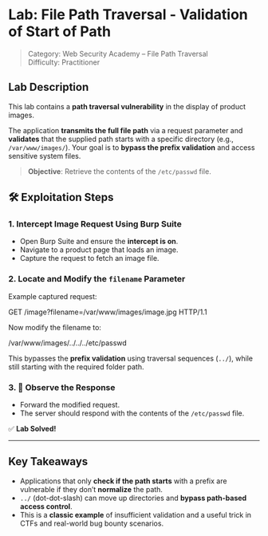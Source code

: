 #  Lab: File Path Traversal - Validation of Start of Path

> Category: Web Security Academy – File Path Traversal  
> Difficulty: Practitioner  

##  Lab Description

This lab contains a **path traversal vulnerability** in the display of product images.

The application **transmits the full file path** via a request parameter and **validates** that the supplied path starts with a specific directory (e.g., `/var/www/images/`). Your goal is to **bypass the prefix validation** and access sensitive system files.

> **Objective**: Retrieve the contents of the `/etc/passwd` file.


## 🛠️ Exploitation Steps

### 1.  Intercept Image Request Using Burp Suite

- Open Burp Suite and ensure the **intercept is on**.
- Navigate to a product page that loads an image.
- Capture the request to fetch an image file.

### 2.  Locate and Modify the `filename` Parameter

Example captured request:

GET /image?filename=/var/www/images/image.jpg HTTP/1.1

Now modify the filename to:

/var/www/images/../../../etc/passwd

This bypasses the **prefix validation** using traversal sequences (`../`), while still starting with the required folder path.

### 3. 🧾 Observe the Response

- Forward the modified request.
- The server should respond with the contents of the `/etc/passwd` file.

✅ **Lab Solved!**

---

##  Key Takeaways

- Applications that only **check if the path starts** with a prefix are vulnerable if they don’t **normalize** the path.
- `../` (dot-dot-slash) can move up directories and **bypass path-based access control**.
- This is a **classic example** of insufficient validation and a useful trick in CTFs and real-world bug bounty scenarios.


